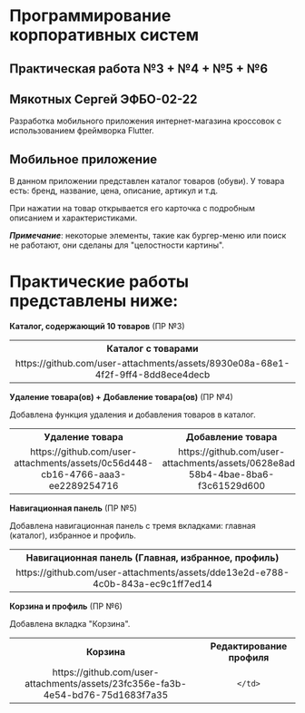 # Программирование корпоративных систем 
## Практическая работа №3 + №4 + №5 + №6
## Мякотных Сергей ЭФБО-02-22

Разработка мобильного приложения интернет-магазина кроссовок с использованием фреймворка Flutter.

## Мобильное приложение

В данном приложении представлен каталог товаров (обуви). У товара есть: бренд, название, цена, описание, артикул и т.д.

При нажатии на товар открывается его карточка с подробным описанием и характеристиками.

***Примечание***: некоторые элементы, такие как бургер-меню или поиск не работают, они сделаны для "целостности картины".

# Практические работы представлены ниже:

**Каталог, содержающий 10 товаров** (ПР №3)

<table>
  <tr>
    <th style="text-align: center;">Каталог с товарами</th>
  </tr>
  <tr>
    <td style="text-align: center;">
      https://github.com/user-attachments/assets/8930e08a-68e1-4f2f-9ff4-8dd8ece4decb
    </td>
  </tr>
</table>




**Удаление товара(ов) + Добавление товара(ов)** (ПР №4)

Добавлена функция удаления и добавления товаров в каталог.

<table align="center">
  <tr>
    <th style="text-align: center;">Удаление товара</th>
    <th style="text-align: center;">Добавление товара</th>
  </tr>
  <tr>
    <td style="text-align: center;">
        https://github.com/user-attachments/assets/0c56d448-cb16-4766-aaa3-ee2289254716
    </td>
    <td style="text-align: center;">
     https://github.com/user-attachments/assets/0628e8ad-58b4-4bae-8ba6-f3c61529d600
    </td>
  </tr>
</table>

**Навигационная панель** (ПР №5)

Добавлена навигационная панель с тремя вкладками: главная (каталог), избранное и профиль.

<table>
  <tr>
    <th style="text-align: center;">Навигационная панель (Главная, избранное, профиль)</th>
  </tr>
  <tr>
    <td style="text-align: center;">
        https://github.com/user-attachments/assets/dde13e2d-e788-4c0b-843a-ec9c1ff7ed14
    </td>
  </tr>
</table>

**Корзина и профиль** (ПР №6)

Добавлена вкладка "Корзина". 

<table>
  <tr>
    <th style="text-align: center;">Корзина</th>
     <th style="text-align: center;">Редактирование профиля</th>
  </tr>
  <tr>
    <td style="text-align: center;">
      https://github.com/user-attachments/assets/23fc356e-fa3b-4e54-bd76-75d1683f7a35
    </td>
    <td style="text-align: center;">

    </td>
  </tr>
</table>
